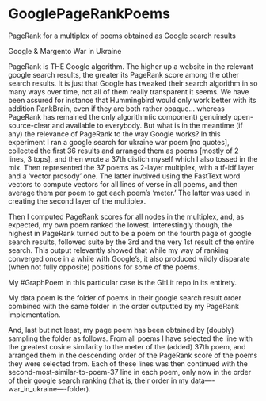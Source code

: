 # GooglePageRankPoems
PageRank for a multiplex of poems obtained as Google search results

Google & Margento War in Ukraine

PageRank is THE Google algorithm. The higher up a website in the relevant google search results, the greater its PageRank score among the other search results. It is just that Google has tweaked their search algorithm in so many ways over time, not all of them really transparent it seems. We have been assured for instance that Hummingbird would only work better with its addition RankBrain, even if they are both rather opaque… whereas PageRank has remained the only algorithm(ic component) genuinely open-source-clear and available to everybody. But what is in the meantime (if any) the relevance of PageRank to the way Google works?
In this experiment I ran a google search for ukraine war poem [no quotes], collected the first 36 results and arranged them as poems [mostly of 2 lines, 3 tops], and then wrote a 37th distich myself which I also tossed in the mix. Then represented the 37 poems as 2-layer multiplex, with a tf-idf layer and a ‘vector prosody’ one. The latter involved using the FastText word vectors to compute vectors for all lines of verse in all poems, and then average them per poem to get each poem’s ‘meter.’ The latter was used in creating the second layer of the multiplex.

Then I computed PageRank scores for all nodes in the multiplex, and, as expected, my own poem ranked the lowest. Interestingly though, the highest in PageRank turned out to be a poem on the fourth page of google search results, followed suite by the 3rd and the very 1st result of the entire search. This output relevantly showed that while my way of ranking converged once in a while with Google’s, it also produced wildly disparate (when not fully opposite) positions for some of the poems. 

My #GraphPoem in this particular case is the GitLit repo in its entirety.

My data poem is the folder of poems in their google search result order combined with the same folder in the order outputted by my PageRank implementation. 

And, last but not least, my page poem has been obtained by (doubly) sampling the folder as follows. From all poems I have selected the line with the greatest cosine similarity to the meter of the (added) 37th poem, and arranged them in the descending order of the PageRank score of the poems they were selected from. Each of these lines was then continued with the second-most-similar-to-poem-37 line in each poem, only now in the order of their google search ranking (that is, their order in my data—-war_in_ukraine—-folder).
